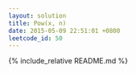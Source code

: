 ```yaml
---
layout: solution
title: Pow(x, n)
date: 2015-05-09 22:51:01 +0800
leetcode_id: 50
---
```

{% include_relative README.md %}
